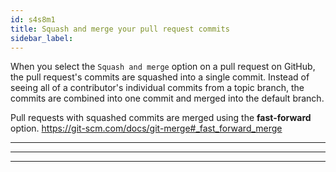 ```yaml
---
id: s4s8m1
title: Squash and merge your pull request commits
sidebar_label:
---
```




When you select the `Squash and merge` option on a pull request on GitHub, the pull request's commits are squashed into a single commit. Instead of seeing all of a contributor's individual commits from a topic branch, the commits are combined into one commit and merged into the default branch.

Pull requests with squashed commits are merged using the **fast-forward** option.
https://git-scm.com/docs/git-merge#_fast_forward_merge

-------
-------
-------
